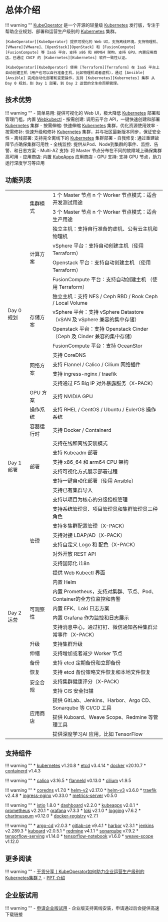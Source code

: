 
# 总体介绍

!!! warning ""
    [KubeOperator][KubeOperator] 是一个开源的轻量级 [Kubernetes][Kubernetes] 发行版，专注于帮助企业规划、部署和运营生产级别的 [Kubernetes][Kubernetes] 集群。

    [KubeOperator][KubeOperator] 提供可视化的 Web UI，支持离线环境，支持物理机、[VMware][VMware]、[OpenStack][OpenStack] 和 [FusionCompute][FusionCompute] 等 IaaS 平台，支持 x86 和 ARM64 架构，支持 GPU，内置应用商店，已通过 CNCF 的 [Kubernetes][Kubernetes] 软件一致性认证。  

    [KubeOperator][KubeOperator] 使用 [Terraform][Terraform] 在 IaaS 平台上自动创建主机（用户也可以自行准备主机，比如物理机或者虚机），通过 [Ansible][Ansible] 完成自动化部署和变更操作，支持 [Kubernetes][Kubernetes] 集群 从 Day 0 规划，到 Day 1 部署，到 Day 2 运营的全生命周期管理。  

## 技术优势

!!! warning ""
    -  简单易用: 提供可视化的 Web UI，极大降低 [Kubernetes][Kubernetes] 部署和管理门槛，内置 [Webkubectl](https://github.com/KubeOperator/webkubectl)
    -  按需创建: 调用云平台 API，一键快速创建和部署 [Kubernetes][Kubernetes] 集群
    -  按需伸缩: 快速伸缩 [Kubernetes][Kubernetes] 集群，优化资源使用效率
    -  按需修补: 快速升级和修补 [Kubernetes][Kubernetes] 集群，并与社区最新版本同步，保证安全性
    -  离线部署: 支持完全离线下的 [Kubernetes][Kubernetes] 集群部署
    -  自我修复: 通过重建故障节点确保集群可用性
    -  全栈监控: 提供从Pod、Node到集群的事件、监控、告警、和日志方案
    -  Multi-AZ 支持: 将 Master 节点分布在不同的故障域上确保集群高可用
    -  应用商店: 内置 [KubeApps](https://github.com/kubeapps/kubeapps) 应用商店
    -  GPU 支持: 支持 GPU 节点，助力运行深度学习等应用

## 功能列表

<table>
    <tr>
        <td rowspan="17">Day 0 规划</td>
        <td rowspan="2">集群模式</td>
        <td>1 个 Master 节点 n 个 Worker 节点模式：适合开发测试用途</td>
    </tr>
    <tr>
        <td>3 个 Master 节点 n 个 Worker 节点模式：适合生产用途</td>
    </tr>
    <tr>
        <td rowspan="4">计算方案</td>
        <td>独立主机：支持自行准备的虚机、公有云主机和物理机</td>
    </tr>
    <tr>
        <td>vSphere 平台：支持自动创建主机（使用 Terraform）</td>
    </tr>
    <tr>
        <td>Openstack 平台：支持自动创建主机 （使用 Terraform）</td>
    </tr>
    <tr>
        <td>FusionCompute 平台：支持自动创建主机 （使用 Terraform）</td>
    </tr>
    <tr>
        <td rowspan="4">存储方案</td>
        <td>独立主机：支持 NFS / Ceph RBD / Rook Ceph / Local Volume</td>
    </tr>
    <tr>
        <td>vSphere 平台：支持 vSphere Datastore （vSAN 及 vSphere 兼容的集中存储）
        </td>
    </tr>
    <tr>
        <td>Openstack 平台：支持 Openstack Cinder （Ceph 及 Cinder 兼容的集中存储）</td>
    </tr>
    <tr>
        <td>FusionCompute 平台：支持 OceanStor</td>
    </tr>
    <tr>
        <td rowspan="4">网络方案</td>
        <td>支持 CoreDNS</td>
    </tr>
    <tr>
        <td>支持 Flannel / Calico / Cilium 网络插件</td>
    </tr>
    <tr>
        <td>支持 ingress-nginx / traefik</td>
    </tr>
    <tr>
        <td>支持通过 F5 Big IP 对外暴露服务（X-PACK）</td>
    </tr>
    <tr>
        <td>GPU 方案</td>
        <td>支持 NVIDIA GPU</td>
    </tr>
    <tr>
        <td>操作系统</td>
        <td>支持 RHEL / CentOS / Ubuntu / EulerOS 操作系统</td>
    </tr>
    <tr>
        <td>容器运行时</td>
        <td>支持 Docker / Containerd</td>
    </tr>
    <tr>
        <td rowspan="6">Day 1 部署</td>
        <td rowspan="6">部署</td>
        <td>支持在线和离线安装模式</td>         
    </tr>
    <tr>
        <td>支持 Kubeadm 部署</td>
    </tr>
    <tr>
        <td>支持 x86_64 和 arm64 CPU 架构</td>
    </tr>
    <tr>
        <td>支持可视化方式展示部署过程</td>
    </tr>
    <tr>
        <td>支持一键自动化部署（使用 Ansible）</td>
    </tr>
    <tr>
        <td>支持已有集群导入</td>
    </tr>
    <tr>
        <td rowspan="22">Day 2 运营</td>
        <td rowspan="9">管理</td>
        <td>支持以项目为核心的分级授权管理</td>    
    </tr>
    <tr>
        <td>支持系统管理员、项目管理员和集群管理员三种角色</td>
    </tr>
    <tr>
        <td>支持多集群配置管理（X-PACK）</td>
    </tr>
    <tr>
        <td>支持对接 LDAP/AD（X-PACK）</td>
    </tr>
    <tr>
        <td>支持自定义 Logo 和 配色（X-PACK）</td>
    </tr>
     <tr>
        <td>对外开放 REST API</td>
    </tr>
    <tr>
        <td>支持国际化 i18n</td>
    </tr>
    <tr>
        <td>提供 Web Kubectl 界面</td>
    </tr>
    <tr>
        <td>内置 Helm</td>
    </tr>
    <tr>
        <td rowspan="4">可观察性</td>
        <td>内置 Prometheus，支持对集群、节点、Pod、Container的全方位监控和告警</td>
    </tr>
     <tr>
        <td>内置 EFK、Loki 日志方案</td>
    </tr>
    <tr>
        <td>内置 Grafana 作为监控和日志展示</td>
    </tr>
    <tr>
        <td>支持消息中心，通过钉钉、微信通知各种集群异常事件（X-PACK）</td>
    </tr>
    <tr>
        <td>升级</td>
        <td>支持集群升级</td>
    </tr>
    <tr>
        <td>伸缩</td>
        <td>支持增加或者减少 Worker 节点</td>
    </tr>
    <tr>
        <td>备份</td>
        <td>支持 etcd 定期备份和立即备份</td>
    </tr>
    <tr>
        <td>恢复</td>
        <td>支持 etcd 备份策略文件恢复和本地文件恢复</td>
    </tr>
    <tr>
        <td  rowspan="2">安全合规</td>
        <td>支持集群健康评分（X-PACK）</td>
    </tr>
    <tr>
        <td>支持 CIS 安全扫描</td>
    </tr>
    <tr>
        <td rowspan="3">应用商店</td>
        <td>提供 GitLab、Jenkins、Harbor、Argo CD、Sonarqube 等 CI/CD 工具</td>
    </tr>
    <tr>
        <td>提供 Kuboard、Weave Scope、Redmine 等管理工具</td>
    </tr>
    <tr>
        <td>提供深度学习AI 应用，比如 TensorFlow</td>
    </tr>
 </table>

## 支持组件

!!! warning ""
    * [kubernetes](https://github.com/kubernetes/kubernetes) v1.20.8
    * [etcd](https://github.com/coreos/etcd) v3.4.14
    * [docker](https://www.docker.com/) v20.10.7
    * [containerd](https://containerd.io/) v1.4.3

!!! warning ""
    * [calico](https://github.com/projectcalico/calico) v3.16.5
    * [flanneld](https://github.com/coreos/flannel) v0.13.0
    * [cilium](https://github.com/cilium/cilium) v1.9.5

!!! warning ""
    * [coredns](https://github.com/coredns/coredns) v1.7.0
    * [helm-v2](https://github.com/helm/helm) v2.17.0
    * [helm-v3](https://github.com/helm/helm) v3.6.0
    * [traefik](https://github.com/containous/traefik) v2.4.8
    * [ingress-nginx](https://github.com/kubernetes/ingress-nginx) v0.33.0
    * [metrics-server](https://github.com/kubernetes-sigs/metrics-server) v0.5.0

!!! warning ""
    * [istio](https://github.com/istio/istio) 1.8.0
    * [dashboard](https://github.com/kubernetes/dashboard) v2.2.0
    * [kubeapps](https://github.com/kubeapps/kubeapps) v2.0.1
    * [prometheus](https://github.com/prometheus/prometheus) v2.20.1
    * [grafana](https://github.com/grafana/grafana) v7.3.3
    * [loki](https://github.com/grafana/loki) v2.1.0
    * [logging](https://github.com/elastic/elasticsearch) v7.6.2
    * [chartmuseum](https://github.com/helm/chartmuseum) v0.12.0
    * [docker-registry](https://github.com/docker/distribution) v2.7.1

!!! warning ""
    * [argo-cd](https://github.com/argoproj/argo-cd) v2.0.3
    * [gitlab-ce](https://about.gitlab.com) v9.4.1
    * [harbor](https://github.com/goharbor/harbor) v2.3.1
    * [jenkins](https://github.com/jenkinsci/jenkins) v2.289.3
    * [kuboard](https://github.com/eip-work/kuboard-press) v2.0.5.1
    * [redmine](https://github.com/redmine/redmine) v4.1.1
    * [sonarqube](https://github.com/SonarSource/sonarqube) v7.9.2
    * [tensorflow-serving](https://github.com/tensorflow/serving) v1.14.0
    * [tensorflow-notebook](https://github.com/tensorflow/tensorflow) v1.6.0
    * [weave-scope](https://github.com/weaveworks/scope) v1.12.0

## 更多阅读

!!! warning ""
    - [干货分享丨KubeOperator如何助力企业运营生产级别的Kubernetes集群？](https://blog.fit2cloud.com/?p=1255)
    - [PPT 介绍](https://kubeoperator.io/download/KubeOperator_Intro.pdf)

## 企业版试用

!!! warning ""
    - [申请企业版试用](https://jinshuju.net/f/qc6g44)
    - 企业版支持离线安装，申请通过后会提供高速下载链接

[KubeOperator]:https://kubeoperator.io
[Kubernetes]:https://kubernetes.io
[VMware]:https://www.vmware.com
[OpenStack]:https://www.openstack.org
[FusionCompute]:https://support.huawei.com/enterprise/zh/cloud-computing/fusioncompute-pid-8576912
[Terraform]:https://www.terraform.io
[Ansible]:https://www.ansible.com
